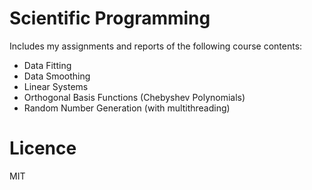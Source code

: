 # Scientific Programming
Includes my assignments and reports of the following course contents:
* Data Fitting
* Data Smoothing
* Linear Systems
* Orthogonal Basis Functions (Chebyshev Polynomials)
* Random Number Generation (with multithreading)

# Licence
MIT
